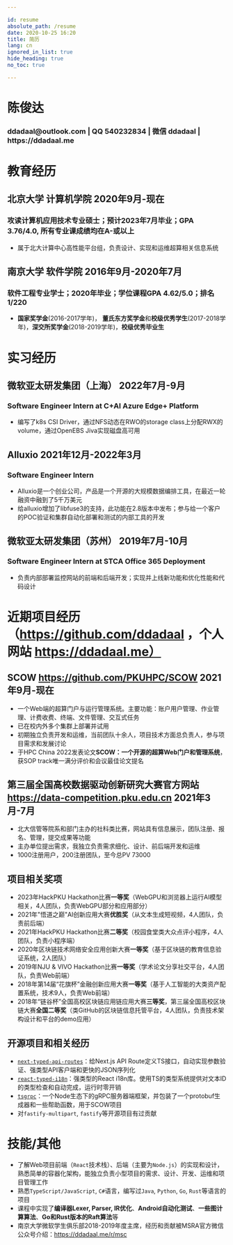 ```yaml
---

id: resume
absolute_path: /resume
date: 2020-10-25 16:20
title: 简历
lang: cn
ignored_in_list: true
hide_heading: true
no_toc: true

---
```


<h1 class="name">
陈俊达
</h1>

<h3 class="contact">ddadaal@outlook.com | QQ 540232834 | 微信 ddadaal | https://ddadaal.me

</h3>

# 教育经历

## <span class="highlight">北京大学 计算机学院</span> <span class="right">2020年9月-现在</span>

### 攻读计算机应用技术专业硕士；预计2023年7月毕业；GPA 3.76/4.0, 所有专业课成绩均在A-或以上

- 属于北大计算中心高性能平台组，负责设计、实现和运维超算相关信息系统

## <span class="highlight">南京大学 软件学院</span> <span class="right">2016年9月-2020年7月</span>

### 软件工程专业学士；2020年毕业；学位课程GPA 4.62/5.0；排名 1/220
- **国家奖学金**(2016-2017学年)， **董氏东方奖学金**和**校级优秀学生**(2017-2018学年)，**深交所奖学金**(2018-2019学年)，**校级优秀毕业生**

# 实习经历

## <span class="highlight">微软亚太研发集团（上海）</span> <span class="right">2022年7月-9月</span>
### Software Engineer Intern at C+AI Azure Edge+ Platform

- 编写了k8s CSI Driver，通过NFS动态在RWO的storage class上分配RWX的volume，通过OpenEBS Jiva实现磁盘高可用

## <span class="highlight">Alluxio</span> <span class="right">2021年12月-2022年3月</span>
### Software Engineer Intern

- Alluxio是一个创业公司，产品是一个开源的大规模数据编排工具，在最近一轮融资中融到了5千万美元
- 给alluxio增加了libfuse3的支持，此功能在2.8版本中发布；参与给一个客户的POC验证和集群自动化部署和测试的内部工具的开发

## <span class="highlight">微软亚太研发集团（苏州）</span> <span class="right">2019年7月-10月</span>
### Software Engineer Intern at STCA Office 365 Deployment

- 负责内部部署监控网站的前端和后端开发；实现并上线新功能和优化性能和代码设计

# 近期项目经历（https://github.com/ddadaal ，个人网站 https://ddadaal.me）

## **SCOW** https://github.com/PKUHPC/SCOW <span class="right">2021年9月-现在</span>

- 一个Web端的超算门户与运行管理系统。主要功能：账户用户管理、作业管理、计费收费、终端、文件管理、交互式任务
- 已在校内外多个集群上部署并试用
- 初期独立负责开发和运维，当前团队十余人，项目技术方面总负责人，参与项目需求和发展讨论
- 于HPC China 2022发表论文**SCOW：一个开源的超算Web门户和管理系统**，获SOP track唯一满分评价和会议最佳论文提名

## **第三届全国高校数据驱动创新研究大赛官方网站** https://data-competition.pku.edu.cn  <span class="right">2021年3月-7月</span>

- 北大信管等院系和部门主办的社科类比赛，网站具有信息展示，团队注册、报名、管理，提交成果等功能
- 主办单位提出需求，我独立负责需求细化、设计、前后端开发和运维
- 1000注册用户，200注册团队，至今总PV 73000

## 项目相关奖项

- 2023年HackPKU Hackathon比赛**一等奖**（WebGPU和浏览器上运行AI模型相关，4人团队，负责WebGPU部分和应用部分）
- 2021年"悟道之巅"AI创新应用大赛**优胜奖**（从文本生成短视频，4人团队，负责前后端）
- 2021年HackPKU Hackathon比赛**二等奖**（校园食堂类大众点评小程序，4人团队，负责小程序端）
- 2020年区块链技术网络安全应用创新大赛**一等奖**（基于区块链的教育信息验证系统，2人团队）
- 2019年NJU & VIVO Hackathon比赛**一等奖**（学术论文分享社交平台，4人团队，负责Web前端）
- 2018年第14届“花旗杯”金融创新应用大赛**一等奖**（基于人工智能的大类资产配置系统，技术9人，负责Web前端）
- 2018年“链谷杯”全国高校区块链应用链应用大赛**三等奖**，第三届全国高校区块链大赛**全国二等奖**（类GitHub的区块链信息托管平台，4人团队，负责技术架构设计和平台的demo应用）

## 开源项目和相关经历

- [`next-typed-api-routes`](https://github.com/ddadaal/next-typed-api-routes)：给Next.js API Route定义TS接口，自动实现参数验证、强类型API客户端和更快的JSON序列化
- [`react-typed-i18n`](http://github.com/ddadaal/react-typed-i18n)：强类型的React i18n库。使用TS的类型系统提供对文本ID的类型检查和自动完成，运行时零开销
- [`tsgrpc`](https://github.com/ddadaal/tsgrpc)：一个Node生态下的gRPC服务器端框架，并包装了一个protobuf生成器和一些帮助函数，用于SCOW项目
- 对`fastify-multipart`, `fastify`等开源项目有过贡献

# 技能/其他

- 了解Web项目前端（`React`技术栈）、后端（主要为`Node.js`）的实现和设计，熟悉简单的容器化架构，能独立负责小型项目的需求、设计、开发、运维和项目管理工作
- 熟悉`TypeScript/JavaScript`, `C#`语言，编写过`Java`, `Python`, `Go`, `Rust`等语言的项目
- 课程中实现了**编译器Lexer, Parser, IR优化**、**Android自动化测试**、**一些图计算算法**、**Go和Rust版本的Raft算法**等
- 南京大学微软学生俱乐部2018-2019年度主席，经历和贡献被MSRA官方微信公众号介绍：https://ddadaal.me/r/msc

</resume>
